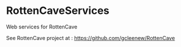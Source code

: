 # RottenCaveServices

Web services for RottenCave

See RottenCave project at : https://github.com/gcleenew/RottenCave


